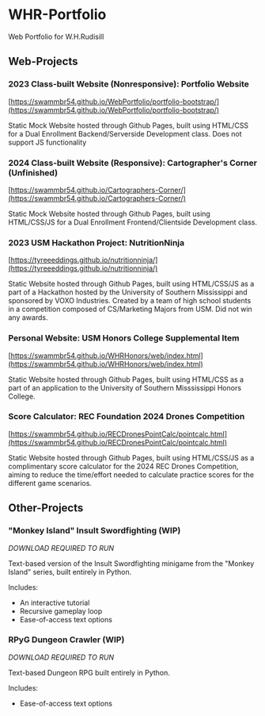 # WHR-Portfolio
Web Portfolio for W.H.Rudisill

## Web-Projects
### 2023 Class-built Website (Nonresponsive): Portfolio Website
[https://swammbr54.github.io/WebPortfolio/portfolio-bootstrap/](https://swammbr54.github.io/WebPortfolio/portfolio-bootstrap/)

Static Mock Website hosted through Github Pages, built using HTML/CSS for a
Dual Enrollment Backend/Serverside Development class. Does not support JS
functionality

### 2024 Class-built Website (Responsive): Cartographer's Corner (Unfinished)
[https://swammbr54.github.io/Cartographers-Corner/](https://swammbr54.github.io/Cartographers-Corner/)

Static Mock Website hosted through Github Pages, built using HTML/CSS/JS for a
Dual Enrollment Frontend/Clientside Development class. 

### 2023 USM Hackathon Project: NutritionNinja
[https://tyreeeddings.github.io/nutritionninja/](https://tyreeeddings.github.io/nutritionninja/)

Static Website hosted through Github Pages, built using HTML/CSS/JS as a
part of a Hackathon hosted by the University of Southern Mississippi and
sponsored by VOXO Industries. Created by a team of high school students
in a competition composed of CS/Marketing Majors from USM. Did not win
any awards.

### Personal Website: USM Honors College Supplemental Item
[https://swammbr54.github.io/WHRHonors/web/index.html](https://swammbr54.github.io/WHRHonors/web/index.html)

Static Website hosted through Github Pages, built using HTML/CSS as a part 
of an application to the University of Southern Misssissippi Honors College.

### Score Calculator: REC Foundation 2024 Drones Competition
[https://swammbr54.github.io/RECDronesPointCalc/pointcalc.html](https://swammbr54.github.io/RECDronesPointCalc/pointcalc.html)

Static Website hosted through Github Pages, built using HTML/CSS/JS as a
complimentary score calculator for the 2024 REC Drones Competition, aiming
to reduce the time/effort needed to calculate practice scores for the different
game scenarios.


## Other-Projects
### "Monkey Island" Insult Swordfighting (WIP)
*DOWNLOAD REQUIRED TO RUN*

Text-based version of the Insult Swordfighting minigame from the "Monkey Island" series, built entirely in Python.

Includes:
* An interactive tutorial
* Recursive gameplay loop
* Ease-of-access text options

### RPyG Dungeon Crawler (WIP)
*DOWNLOAD REQUIRED TO RUN*

Text-based Dungeon RPG built entirely in Python.

Includes:
* Ease-of-access text options
